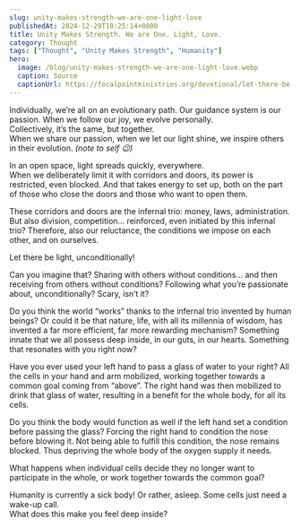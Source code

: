 ```yaml
---
slug: unity-makes-strength-we-are-one-light-love
publishedAt: 2024-12-29T10:25:14+0800
title: Unity Makes Strength. We are One. Light, Love.
category: Thought
tags: ["Thought", "Unity Makes Strength", "Humanity"]
hero:
  image: /blog/unity-makes-strength-we-are-one-light-love.webp
  caption: Source
  captionUrl: https://focalpointministries.org/devotional/let-there-be-light/
---
```



Individually, we’re all on an evolutionary path. Our guidance system is our passion. When we follow our joy, we evolve personally.  
Collectively, it’s the same, but together.  
When we share our passion, when we let our light shine, we inspire others in their evolution. _(note to self 😉)_

In an open space, light spreads quickly, everywhere.  
When we deliberately limit it with corridors and doors, its power is restricted, even blocked. And that takes energy to set up, both on the part of those who close the doors and those who want to open them.

These corridors and doors are the infernal trio: money, laws, administration. But also division, competition… reinforced, even initiated by this infernal trio? Therefore, also our reluctance, the conditions we impose on each other, and on ourselves.

Let there be light, unconditionally!

Can you imagine that? Sharing with others without conditions… and then receiving from others without conditions? Following what you’re passionate about, unconditionally? Scary, isn’t it?

Do you think the world “works” thanks to the infernal trio invented by human beings? Or could it be that nature, life, with all its millennia of wisdom, has invented a far more efficient, far more rewarding mechanism? Something innate that we all possess deep inside, in our guts, in our hearts. Something that resonates with you right now?

Have you ever used your left hand to pass a glass of water to your right? All the cells in your hand and arm mobilized, working together towards a common goal coming from “above”. The right hand was then mobilized to drink that glass of water, resulting in a benefit for the whole body, for all its cells.

Do you think the body would function as well if the left hand set a condition before passing the glass? Forcing the right hand to condition the nose before blowing it. Not being able to fulfill this condition, the nose remains blocked. Thus depriving the whole body of the oxygen supply it needs.

What happens when individual cells decide they no longer want to participate in the whole, or work together towards the common goal?

Humanity is currently a sick body! Or rather, asleep. Some cells just need a wake-up call.  
What does this make you feel deep inside?
